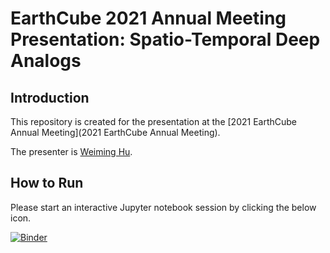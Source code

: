 # EarthCube 2021 Annual Meeting Presentation: Spatio-Temporal Deep Analogs

## Introduction

This repository is created for the presentation at the [2021 EarthCube Annual Meeting](2021 EarthCube Annual Meeting).

The presenter is [Weiming Hu](https://weiming-hu.github.io/).

## How to Run

Please start an interactive Jupyter notebook session by clicking the below icon.

[![Binder](https://mybinder.org/badge_logo.svg)](https://mybinder.org/v2/gh/Weiming-Hu/EarthCube2021/HEAD)
